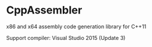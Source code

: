 # CppAssembler
x86 and x64 assembly code generation library for C++11

Support compiler: Visual Studio 2015 (Update 3)
